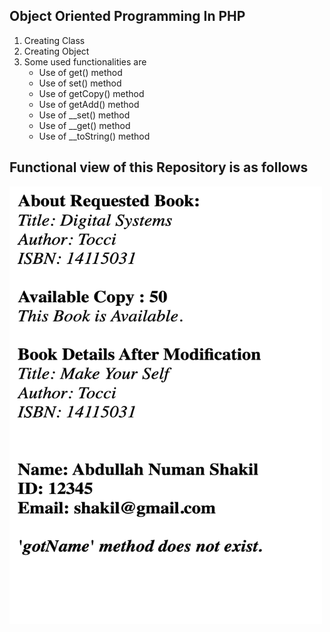 ## Object Oriented Programming In PHP

1. Creating Class
2. Creating Object
3. Some used functionalities are 
    - Use of get() method
    - Use of set() method
    - Use of getCopy() method
    - Use of getAdd() method
    - Use of __set() method
    - Use of __get() method
    - Use of __toString() method

## Functional view of this Repository is as follows
<img src="https://github.com/Shakil-RU/Object_Oriented_Programming_In_PHP/blob/main/demo.png"  width="500" height="700">
